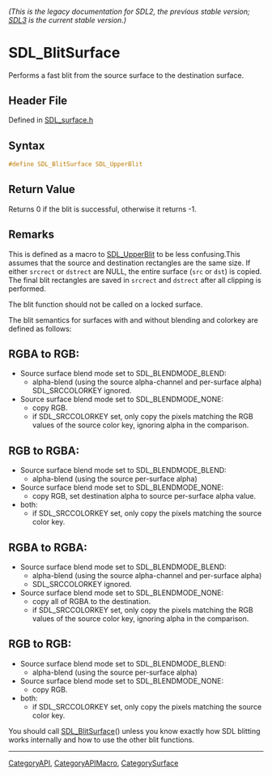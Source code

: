 ###### (This is the legacy documentation for SDL2, the previous stable version; [SDL3](https://wiki.libsdl.org/SDL3/) is the current stable version.)
# SDL_BlitSurface

Performs a fast blit from the source surface to the destination surface.

## Header File

Defined in [SDL_surface.h](https://github.com/libsdl-org/SDL/blob/SDL2/include/SDL_surface.h)

## Syntax

```c
#define SDL_BlitSurface SDL_UpperBlit
```

## Return Value

Returns 0 if the blit is successful, otherwise it returns -1.

## Remarks

This is defined as a macro to [SDL_UpperBlit](SDL_UpperBlit) to be less
confusing.This assumes that the source and destination rectangles are the
same size. If either `srcrect` or `dstrect` are NULL, the entire surface
(`src` or `dst`) is copied. The final blit rectangles are saved in
`srcrect` and `dstrect` after all clipping is performed.

The blit function should not be called on a locked surface.

The blit semantics for surfaces with and without blending and colorkey are
defined as follows:

## RGBA to RGB:

- Source surface blend mode set to SDL_BLENDMODE_BLEND:
  * alpha-blend (using the source alpha-channel and per-surface alpha)
SDL_SRCCOLORKEY ignored.
- Source surface blend mode set to SDL_BLENDMODE_NONE:
  * copy RGB.
  * if SDL_SRCCOLORKEY set, only copy the pixels matching the
RGB values of the source color key, ignoring alpha in the
comparison.

## RGB to RGBA:

- Source surface blend mode set to SDL_BLENDMODE_BLEND:
  * alpha-blend (using the source per-surface alpha)
- Source surface blend mode set to SDL_BLENDMODE_NONE:
  * copy RGB, set destination alpha to source per-surface alpha value.
- both:
  * if SDL_SRCCOLORKEY set, only copy the pixels matching the
source color key.

## RGBA to RGBA:

- Source surface blend mode set to SDL_BLENDMODE_BLEND:
  * alpha-blend (using the source alpha-channel and per-surface alpha)
  * SDL_SRCCOLORKEY ignored.
- Source surface blend mode set to SDL_BLENDMODE_NONE:
  * copy all of RGBA to the destination.
  * if SDL_SRCCOLORKEY set, only copy the pixels matching the
RGB values of the source color key, ignoring alpha in the
comparison.

## RGB to RGB:

- Source surface blend mode set to SDL_BLENDMODE_BLEND:
  * alpha-blend (using the source per-surface alpha)
- Source surface blend mode set to SDL_BLENDMODE_NONE:
  * copy RGB.
- both:
  * if SDL_SRCCOLORKEY set, only copy the pixels matching the
source color key.

You should call [SDL_BlitSurface](SDL_BlitSurface)() unless you know
exactly how SDL blitting works internally and how to use the other blit
functions.

----
[CategoryAPI](CategoryAPI), [CategoryAPIMacro](CategoryAPIMacro), [CategorySurface](CategorySurface)

